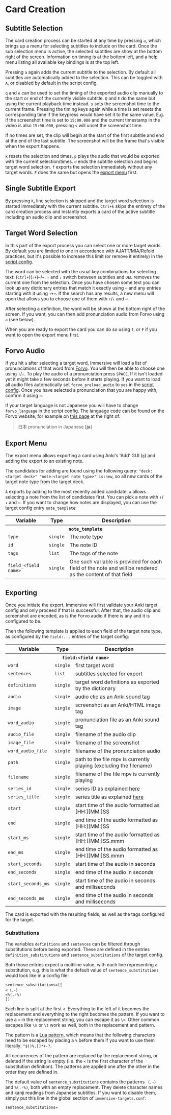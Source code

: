 # Card Creation

## Subtitle Selection

The card creation process can be started at any time by pressing `a`, which
brings up a menu for selecting subtitles to include on the card. Once the sub
selection menu is active, the selected subtitles are show at the bottom right
of the screen. Information on timing is at the bottom left, and a help menu
listing all available key bindings is at the top left.

Pressing `a` again adds the current subtitle to the selection. By default all
subtitles are automatically added to the selection. This can be toggled with
`A`, or disabled by default in the script config.

`q` and `e` can be used to set the timing of the exported audio clip manually
to the start or end of the currently visible subtitle. `Q` and `E` do the same
but using the current playback time instead. `s` sets the screenshot time to
the current frame. Pressing the timing keys again while a time is set resets
the corresponding time if the keypress would have set it to the same value.
E.g. if the screenshot time is set to `15:00.000` and the current timestamp in
the video is also `15:00.000`, pressing `s` will unset the screenshot time.

If no times are set, the clip will begin at the start of the first subtitle
and end at the end of the last subtitle. The screenshot will be the frame
that's visible when the export happens.

`k` resets the selection and times. `p` plays the audio that would be exported
with the current selection/times. `d` ends the subtitle selection and begins
target word selection. `f` exports the selection immediately without any
target words. `F` does the same but opens the [export menu](#export-menu)
first.


## Single Subtitle Export

By pressing `K`, line selection is skipped and the target word selection is
started immediately with the current subtitle. `Ctrl+k` skips the entirety of
the card creation process and instantly exports a card of the active subtitle
including an audio clip and screenshot.


## Target Word Selection

In this part of the export process you can select one or more target words. By
default you are limited to one in accordance with AJATT/MIA/Refold practices,
but it's possible to increase this limit (or remove it entirely) in the
[script config](/doc/script-config.md).

The word can be selected with the usual key combinations for selecting text:
(`Ctrl+`)(`⇧+`)`←`/`→`. `↑` and `↓` switch between subtitles and `DEL` removes
the current one from the selection. Once you have chosen some text you can
look up any dictionary entries that match it exactly using `⏎` and any entries
starting with it using `⇧+⏎`. If the search has any results, a new menu will
open that allows you to choose one of them with `↑`/`↓` and `⏎`.

After selecting a definition, the word will be shown at the bottom right of
the screen. If you want, you can then add pronunciation audio from
Forvo using `a` (see below).

When you are ready to export the card you can do so using `f`, or `F` if you
want to open the export menu first.


## Forvo Audio

If you hit `a` after selecting a target word, Immersive will load a list of
pronunciations of that word from [Forvo](https://forvo.com/). You will then be
able to choose one using `↑`/`↓`. To play the audio of a pronunciation press
`SPACE`. If it isn't loaded yet it might take a few seconds before it starts
playing. If you want to load all audio files automatically set
`forvo_preload_audio` to `yes` in the [script config](script-config.md).
Once you have selected a pronunciation that you are happy with, confirm it
using `⏎`.

If your target language is not Japanese you will have to change `forvo_language`
in the script config. The language code can be found on the Forvo website, for
example on [this page](https://forvo.com/word/%E6%97%A5%E6%9C%AC/) at the right of:

> 日本 pronunciation in Japanese \[**ja**\]


## Export Menu

The export menu allows exporting a card using Anki's 'Add' GUI (`g`) and
adding the export to an existing note.

The candidates for adding are found using the following query: `"deck:<target
deck>" "note:<target note type>" is:new`, so all new cards of the target note
type from the target deck.

`A` exports by adding to the most recently added candidate. `a` allows
selecting a note from the list of candidates first. You can pick a note with
`↑`/`↓` and `⏎`. If you want to change how notes are displayed, you can use
the target config entry `note_template`:

<table>
	<tr>
		<th>Variable</th>
		<th>Type</th>
		<th>Description</th>
	</tr>
	<tr>
		<th colspan="3"><code>note_template</code></th>
	</tr>
	<tr>
		<td><code>type</code></td>
		<td><code>single</code></td>
		<td>The note type</td>
	</tr>
	<tr>
		<td><code>id</code></td>
		<td><code>single</code></td>
		<td>The note ID</td>
	</tr>
	<tr>
		<td><code>tags</code></td>
		<td><code>list</code></td>
		<td>The tags of the note</td>
	</tr>
	<tr>
		<td><code>field_&lt;field name&gt;</code></td>
		<td><code>single</code></td>
		<td>
			One such variable is provided for each field of the note and will
			be rendered as the content of that field
		</td>
	</tr>
</table>


## Exporting

Once you initiate the export, Immersive will first validate your Anki target
config and only proceed if that is successful. After that, the audio clip and
screenshot are encoded, as is the Forvo audio if there is any and it is
configured to be.

Then the following template is applied to each field of the target note type,
as configured by the `field:...` entries of the target config:

<table>
	<tr>
		<th>Variable</th>
		<th>Type</th>
		<th>Description</th>
	</tr>
	<tr>
		<th colspan="3"><code>field:&lt;field name&gt;</code></th>
	</tr>
	<tr>
		<td><code>word</code></td>
		<td><code>single</code></td>
		<td>first target word</td>
	</tr>
	<tr>
		<td><code>sentences</code></td>
		<td><code>list</code></td>
		<td>subtitles selected for export</td>
	</tr>
	<tr>
		<td><code>definitions</code></td>
		<td><code>single</code></td>
		<td>target word definitions as exported by the dictionary</td>
	</tr>
	<tr>
		<td><code>audio</code></td>
		<td><code>single</code></td>
		<td>audio clip as an Anki sound tag</td>
	</tr>
	<tr>
		<td><code>image</code></td>
		<td><code>single</code></td>
		<td>screenshot as an Anki/HTML image tag</td>
	</tr>
	<tr>
		<td><code>word_audio</code></td>
		<td><code>single</code></td>
		<td>pronunciation file as an Anki sound tag</td>
	</tr>
	<tr>
		<td><code>audio_file</code></td>
		<td><code>single</code></td>
		<td>filename of the audio clip</td>
	</tr>
	<tr>
		<td><code>image_file</code></td>
		<td><code>single</code></td>
		<td>filename of the screenshot</td>
	</tr>
	<tr>
		<td><code>word_audio_file</code></td>
		<td><code>single</code></td>
		<td>filename of the pronunciation audio</td>
	</tr>
	<tr>
		<td><code>path</code></td>
		<td><code>single</code></td>
		<td>path to the file mpv is currently playing (excluding the filename)</td>
	</tr>
	<tr>
		<td><code>filename</code></td>
		<td><code>single</code></td>
		<td>filename of the file mpv is currently playing</td>
	</tr>
	<tr>
		<td><code>series_id</code></td>
		<td><code>single</code></td>
		<td>series ID as explained <a href="doc/series.md">here</a></td>
	</tr>
	<tr>
		<td><code>series_title</code></td>
		<td><code>single</code></td>
		<td>series title as explained <a href="doc/series.md">here</a></td>
	</tr>
	<tr>
		<td><code>start</code></td>
		<td><code>single</code></td>
		<td>start time of the audio formatted as [HH:][MM:]SS</td>
	</tr>
	<tr>
		<td><code>end</code></td>
		<td><code>single</code></td>
		<td>end time of the audio formatted as [HH:][MM:]SS</td>
	</tr>
	<tr>
		<td><code>start_ms</code></td>
		<td><code>single</code></td>
		<td>start time of the audio formatted as [HH:][MM:]SS.mmm</td>
	</tr>
	<tr>
		<td><code>end_ms</code></td>
		<td><code>single</code></td>
		<td>end time of the audio formatted as [HH:][MM:]SS.mmm</td>
	</tr>
	<tr>
		<td><code>start_seconds</code></td>
		<td><code>single</code></td>
		<td>start time of the audio in seconds</td>
	</tr>
	<tr>
		<td><code>end_seconds</code></td>
		<td><code>single</code></td>
		<td>end time of the audio in seconds</td>
	</tr>
	<tr>
		<td><code>start_seconds_ms</code></td>
		<td><code>single</code></td>
		<td>start time of the audio in seconds and milliseconds</td>
	</tr>
	<tr>
		<td><code>end_seconds_ms</code></td>
		<td><code>single</code></td>
		<td>end time of the audio in seconds and milliseconds</td>
	</tr>
</table>

The card is exported with the resulting fields, as well as the tags configured
for the target.

### Substitutions

The variables `definitions` and `sentences` can be filtered through
substitutions before being exported. These are defined in the entries
`definition_substitutions` and `sentence_substitutions` of the target config.

Both those entries expect a multiline value, with each line representing a
substitution, e.g. this is what the default value of `sentence_substitutions`
would look like in a config file:

```
sentence_substitutions=[[
<（.-）
<%(.-%)
]]
```

Each line is split at the first `<`. Everything to the left of it becomes the
replacement and everything to the right becomes the pattern. If you want to
use a `<` in the replacement string, you can escape it as `\<`. Other common
escapes like `\n` or `\t` work as well, both in the replacement and pattern.

The pattern is a [Lua pattern](https://www.lua.org/manual/5.1/manual.html#5.4.1),
which means that the following characters need to be escaped by placing a `%`
before them if you want to use them literally: `^$()%.[]*+-?`.

All occurrences of the pattern are replaced by the replacement string, or
deleted if the string is empty (i.e. the `<` is the first character of the
substitution definition). The patterns are applied one after the other in the
order they are defined in.

The default value of `sentence_substitutions` contains the patterns `（.-）` and
`%(.-%)`, both with an empty replacement. They delete character names and
kanji readings from Japanese subtitles. If you want to disable them, simply
put this line in the global section of `immersive-targets.conf`:

```
sentence_substitutions=
```
